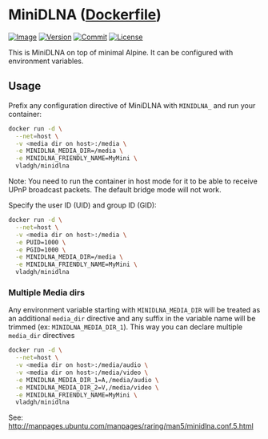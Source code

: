# MiniDLNA ([Dockerfile](https://github.com/vladgh/docker_base_images/tree/master/minidlna))

[![Image](https://images.microbadger.com/badges/image/vladgh/minidlna.svg)](https://microbadger.com/images/vladgh/minidlna)
[![Version](https://images.microbadger.com/badges/version/vladgh/minidlna.svg)](https://microbadger.com/images/vladgh/minidlna)
[![Commit](https://images.microbadger.com/badges/commit/vladgh/minidlna.svg)](https://microbadger.com/images/vladgh/minidlna)
[![License](https://images.microbadger.com/badges/license/vladgh/minidlna.svg)](https://microbadger.com/images/vladgh/minidlna)

This is MiniDLNA on top of minimal Alpine.
It can be configured with environment variables.

## Usage

Prefix any configuration directive of MiniDLNA with `MINIDLNA_`
and run your container:

```sh
docker run -d \
  --net=host \
  -v <media dir on host>:/media \
  -e MINIDLNA_MEDIA_DIR=/media \
  -e MINIDLNA_FRIENDLY_NAME=MyMini \
  vladgh/minidlna
```

Note: You need to run the container in host mode for it to be able to receive UPnP broadcast packets. The default bridge mode will not work.

Specify the user ID (UID) and group ID (GID):

```sh
docker run -d \
  --net=host \
  -v <media dir on host>:/media \
  -e PUID=1000 \
  -e PGID=1000 \
  -e MINIDLNA_MEDIA_DIR=/media \
  -e MINIDLNA_FRIENDLY_NAME=MyMini \
  vladgh/minidlna
```

### Multiple Media dirs

Any environment variable starting with `MINIDLNA_MEDIA_DIR` will be treated as
an additional `media_dir` directive and any suffix in the variable name will
be trimmed (ex: `MINIDLNA_MEDIA_DIR_1`). This way you can declare multiple
`media_dir` directives

```sh
docker run -d \
  --net=host \
  -v <media dir on host>:/media/audio \
  -v <media dir on host>:/media/video \
  -e MINIDLNA_MEDIA_DIR_1=A,/media/audio \
  -e MINIDLNA_MEDIA_DIR_2=V,/media/video \
  -e MINIDLNA_FRIENDLY_NAME=MyMini \
  vladgh/minidlna
```

See: <http://manpages.ubuntu.com/manpages/raring/man5/minidlna.conf.5.html>
